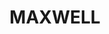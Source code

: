 ---
lastmod: '2025-04-06T06:05:20+00:00'
latitude: -35.07459
layout: suburb
longitude: 147.376202
postcode: '2650'
state: NSW
title: MAXWELL
url: /nsw/maxwell/
---